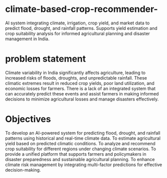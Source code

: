 # climate-based-crop-recommender-
AI system integrating climate, irrigation, crop yield, and market data to predict flood, drought, and rainfall patterns. Supports yield estimation and crop suitability analysis for informed agricultural planning and disaster management in India.

# problem statement
Climate variability in India significantly affects agriculture, leading to increased risks of floods, droughts, and unpredictable rainfall. These climatic extremes result in reduced crop yields, poor land utilization, and economic losses for farmers. There is a lack of an integrated system that can accurately predict these events and assist farmers in making informed decisions to minimize agricultural losses and manage disasters effectively.

# Objectives
To develop an AI-powered system for predicting flood, drought, and rainfall patterns using historical and real-time climate data.
To estimate agricultural yield based on predicted climatic conditions.
To analyze and recommend crop suitability for different regions under changing climate scenarios.
To provide a unified platform that supports farmers and policymakers in disaster preparedness and sustainable agricultural planning.
To enhance climate risk management by integrating multi-factor predictions for effective decision-making.
